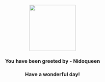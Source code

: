 <p align="center">
    <img src="https://raw.githubusercontent.com/PokeAPI/sprites/master/sprites/pokemon/31.png" width="150" height="150">
</p>
<h3 align="center">You have been greeted by - <b>Nidoqueen</b></h3>
<h3 align="center">Have a wonderful day!</h3>

